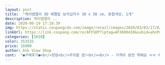 ```yaml
---
layout: post 
title:  "케이엠엘리 3D 에펠탑 보석십자수 30 x 30 cm, 혼합색상, 1개" 
description: 케이엠엘리 ..
date: 2020-06-19 17:10:39 
img: https://static.coupangcdn.com/image/retail/images/2020/03/03/17/8/3d31b7c9-de32-4d39-b942-2635e56176e2.jpg 
linkUrl: https://link.coupang.com/re/AFFSDP?lptag=AF3600438&subid=ahnPublicAsk&pageKey=1330072347&itemId=2354003058&vendorItemId=70350477667&traceid=V0-113-a610f8276f626365 
categories: [1020] 
color: 353535 
price: 16900 
author: Ask View Shop 
cont:  "●구매후기●<br/>장점<br/>주의할 점!<br/><br/> - 가격이 완전 착해요 ㅠㅠ 이 퀄리티에 이 가격은 진짜 대박이네요!!구성제품도 완전 센스있는데 질도 좋고... <br/><br/><br/> - 이건 지극히 개인적이지만 원래 제가 손재주도 안좋고 퍼즐맞추기도 잘 안하는데 이거 배송 도착 하자마자 해보니까 너무 재밌어서 계속 하게 돼요 집에 짱박혀있어야 할 시기인만큼 핸드폰, 텔레비젼, 노트북 같은 전자기기만 사용하며 시간을 보내는 것보단 이런 취미 생활이 있는게 더 좋은 것 같아요^^<br/><br/> - 일단 제품 자체 퀄리티나 꼼꼼함 때문에 놀랐어요 ㄷㄷ<br/>3D는 전체 배경까지 다 하는거구요.<br/> 5D는 입체감이 나게 부분적으로 붙이는 거랍니다.<br/> 5D는 금방 끝날듯<br/>6월 2일 주문하고, 3일 배송받아, 9일 완성했어요 ㅋㅋ<br/>계속 열심히 이틀째 맞추고 있는데 진짜 조금밖에 못했어요 ㅠㅠ 비즈 크기도 작고 양도 많아서 할게 많아요 ㅎㅎ 그만큼 오래 할 수 있어서 아쉽지 않네요 ^^<br/>구매 상품페이지에 도안그림하나만 딱있어서<br/>그래서 하다가 중간중간 반짝이는 모습과<br/>그리고 3D와 5D 잘 보고 도안 고르세요.<br/><br/>그리고 사각큐빅으로 컷팅면수가 9각과 13각의 사각큐빅<br/>근데 아이들도 같이 할정도로 쉽고 재밌어요<br/>금전수 하나 해서 집에 걸어놓을까 해요.<br/><br/>다른 사이즈도 많지만 초등학생이라 가로 세로 30센티를 선택했어요.<br/> 작은건 많이 해봤고 너무 큰건 오래하게 되면 지루해할까봐 적당한걸로<br/>다른 업체 제품보다 케이엠엘리의 십자수가 실제 사진이랑 그래도 비슷한것 같아요.<br/> 색감도 이쁘고<br/>다하고 나서도 각도에 따라 반짝이는모습이 넘 이쁘더라고요<br/>다하고 큐빅이 모자라진 않았어요<br/>도안 고르실때 풍경도 이쁘지만 실제 사진이랑 완성작은 다르니 풍경보다는 단조로운 도안이 완성되었을때 이쁜것 같아요.<br/> 금전수 해바라기꽃 동물들<br/>도안전체에 접착제가 발라져있고 투명시트가 위에 붙어있어<br/>두종류가 섞여있어요<br/>마지막 보수작업하듯 못한 번호 찾아 다시 메꾸어주었어요<br/>박스안에 열면 도안이 돌돌 말려서 구성품들과 함께 들어있어요<br/>배송은 정말 칼같이오고 ,<br/>보석이 사각인데 큐빅처럼 각이 많아 빛의 반사되어 이쁩니다.<br/> 디자인은 에펠탑을 골랐는데 색감이 이쁘네요.<br/><br/>보시고 도움 되셨으면 합니다^^<br/>붙이려는 부분을 살짝벗겨가면서 작업해줘야해요<br/>비즈 색도 다양하게 여러가지고 비즈가 상한 것도 없고 빤딱빤딱해요! 사각비즈인데 패턴이 두가지가 있어서 더 입체적으로 보이더라고요!! 접착력도 뛰어나고 집게도 잘 집어져서 완전 편하고 재미나요 ㅋㅋㅋㅋ<br/>비즈에 접착력이 있는게 아니라 그림에 접착력이 있고 그 위에 접착제가 안마르게, 먼지가 안붙게 해주는 투명삭 시트가있어요 혹시 몰라서 시작할 때 그 시트를 다 뜯어버리시면 말라버리고 먼지가 붙어서 나중에 못 붙이실 수도 있어요 ㅠㅠ 그때 할 면적만큼 벗기고 붙이셔야합니다!! 비즈 붙일땐 제가 되게 많은 면적에 붙였다고 생각하는데 막상 일어나서 보면 진짜 조금밖에 안되어있어요 ㅎㅎㅎ 하루안에 끝낼 수 있는 십자수는 아니예요<br/>사이즈가 30x30이라 만만히 봤는데 <br/> -<br/>상자겉면 설명서 사진으로 첨부해둘게요<br/>상품구성품이며 , 팁같은 설명이 많이 부족하더라고요<br/>상품받으면 박스겉면에 구성품과 팁이 자세히 나와있어요<br/>아이들과 대화하면서 하니깐 시간이 금방가더라구요<br/>약봉지 만한 봉지에 색깔별로 큐빅이 들어있는데 양이 적어보여도 결코 만만히 보면 안되더라고요 ㅋㅋㅋ<br/>양이 만만치 않더라구요<br/>와 대박.<br/>.<br/> 진짜 너무 재밌어요 ㅋㅋ 처음엔 뭔지도 모르고 십자수라길래 집에 장식용으로 사볼까 해서 구매한건데 이렇게 중독성 있는 줄은 몰랐어요!!!!<br/>완성후에 오는 이 뿌듯함 ㅎㅎ너무 좋네요<br/>이 제품을 계기로 보석십자수에 완전 빠져버렸어요!! 이 십자수 다 맞추면 그 다음엔 다른 제품을 또 구입할 겁니다!!<br/>이거 중독성 있습니다.<br/> 아이랑 같이 하는데 저는 한번 하니깐 빠져나올수가 없더라구요.<br/> 4일동안 쉬는 시간에 이것만 했네요.<br/> 요즘은 다른 그림하려고 검색중입니다.<br/><br/>이건 도안 전체를 큐빅으로 붙이는 3D 상품이라<br/>잡생각 떨쳐 버리고 싶으신 분 추천합니다.<br/>^^<br/>저는 다른 상품 페이지안내보면서 도움을 좀 받았네요<br/>저는 집에있는 아이들과 함께 여가활동으로 했는데<br/>저는 한색깔씩 싹 붙이고 거의 다붙여갈때쯤<br/>중간에 구멍이 뻥뻥 뚫려있는걸 보면서<br/>중간에 하루는 바빠서 못했어요<br/>첨 하시는 분들은 설명서 읽어보고 하시면 도움이 될꺼같아요^^<br/>취미가 없으신 분  시간이 많으신 분<br/>코로나로 인해 학교를 못가니 많이 심심해 하고 핸드폰 보는 시간이 많아져 취미처럼 해보라고 딸아이를 위해 보석십자수를 구매했어요.<br/><br/>핀셋과 전용펜이 들어있고 트레이도 두개가 들어있어<br/>핀셋으로 네개씩 한번에 탁붙일때 기분이 최고가 되여 ㅋㅋㅋㅋㅋ<br/>하루에 1시간 정도씩 틈틈히 하구요 ㅋㅋ<br/>하면서 느낀점!!!! 꼭 스트레칭 자주 하세요! 꼭입니다.<br/><br/>혹시나 보석이 부족하면 케이엠엘리에 전화해 더 달라고 하면 1회에 한해 무료로 배송해준다고 합니다.<br/> 제가 해보니 20프로 이상 더 주셔서 남더라구요.<br/> 여기서 주의할점! 큐빅 불량을 가려서 해야 이쁘더라구요.<br/> 빵구나거나 컷팅이 매끄럽지 못한거 다 걸러내세요.<br/> 나중에 눈의 가시처럼 보입니다.<br/><br/>혹시나 부족한큐빅은 고객센터로 연락하면 무상공급해준다고 하네요<br/>확실히 중급자용이라 들어가는 색도 다양하고<br/>" 
---
```

